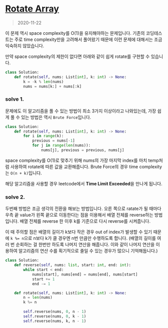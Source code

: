# [Rotate Array](https://leetcode.com/problems/rotate-array/)

> 2020-11-22

이 문제 역시 space complexity를 O(1)을 유지해야하는 문제입니다. 기존의 코딩테스트는 주로 time complexity만을 고려해서 풀어왔기 때문에 이런 문제에 대해서는 조금 익숙하지 않았습니다.

만약 space complexity의 제한이 없다면 아래와 같이 쉽게 rotate를 구현할 수 있습니다.

```python
class Solution:
    def rotate(self, nums: List[int], k: int) -> None:
        k = -k % len(nums)
        nums = nums[k:] + nums[:k]
```

### solve 1.
문제에도 이 알고리즘을 풀 수 있는 방법이 최소 3가지 이상이라고 나와있는데, 가장 쉽게 풀 수 있는 방법은 역시 `Brute Force`입니다.
```python
class Solution:
    def rotate(self, nums: List[int], k: int) -> None:
        for i in range(k):
            previous = nums[-1]
            for j in range(len(nums)):
                nums[j], previous = previous, nums[j]
``` 

space complexity를 O(1)로 맞추기 위해 nums의 가장 마지막 index를 마치 temp처럼 사용하여 rotate에 따른 값을 교환해줍니다.
Brute Force의 경우 time complexity는 `O(n + k)`입니다.

해당 알고리즘을 사용할 경우 leetcode에서 **Time Limit Exceeded**을 만나게 됩니다.

### solve 2.
두번째 방법은 조금 생각의 전환을 해보는 방법입니다. 오른 쪽으로 ratate가 될 때마다 우측 끝 value가 왼쪽 끝으로 이동한다는 점을 이용해서 배열 전체를 reverse하는 방법입니다.
배열 전체를 reverse 한 이후 k를 기준으로 다시 reverse를 시켜줍니다.

이 때 주의할 점은 배열의 길이가 k보다 작은 경우 out of index가 발생할 수 있기 때문에 `k %= n`으로 n보다 k가 클 경우엔 n번 만큼만 수행하도록 합니다. 
(배열의 길이를 여러 번 순회하는 걸 한번만 하도록 나머지 연산을 해줍니다. 이와 같이 나머지 연산을 이용하여 알고리즘의 연산 수를 획기적으로 줄일 수 있는 경우가 많으니 기억해둡니다.)
```python
class Solution:
    def reverse(self, nums: list, start: int, end: int):
        while start < end:
            nums[start], nums[end] = nums[end], nums[start]
            start += 1
            end -= 1

    def rotate(self, nums: List[int], k: int) -> None:
        n = len(nums)
        k %= n
        
        self.reverse(nums, 0, n - 1)
        self.reverse(nums, 0, k - 1)
        self.reverse(nums, k, n - 1)
```